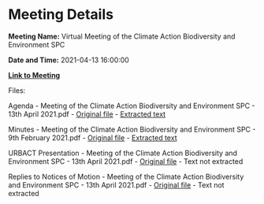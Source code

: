 # Meeting Details

**Meeting Name:** Virtual Meeting of the Climate Action Biodiversity and Environment SPC

**Date and Time:** 2021-04-13 16:00:00

**[Link to Meeting](https://www.limerick.ie/council/whats-on/meeting-climate-action-biodiversity-and-environment-spc-0)**

Files: 

Agenda - Meeting of the Climate Action Biodiversity and Environment SPC - 13th April 2021.pdf - [Original file](https://www.limerick.ie/sites/default/files/media/documents/2021-04/20210413-agenda-cabe-spc-april-1.pdf) - [Extracted text](./Agenda%20-%C2%A0Meeting%20of%20the%20Climate%20Action%20Biodiversity%20and%20Environment%20SPC%20-%2013th%20April%202021.md)

Minutes - Meeting of the Climate Action Biodiversity and Environment SPC - 9th February 2021.pdf - [Original file](https://www.limerick.ie/sites/default/files/media/documents/2021-04/20210209-draft-minutes-cabe-spc-1.pdf) - [Extracted text](./Minutes%20-%C2%A0Meeting%20of%20the%20Climate%20Action%20Biodiversity%20and%20Environment%20SPC%20-%209th%20February%202021.md)

URBACT Presentation - Meeting of the Climate Action Biodiversity and Environment SPC - 13th April 2021.pdf - [Original file](https://www.limerick.ie/sites/default/files/media/documents/2021-04/urbact-presentation-for-20210413-cabe-spc.pdf) - Text not extracted

Replies to Notices of Motion - Meeting of the Climate Action Biodiversity and Environment SPC - 13th April 2021.pdf - [Original file](https://www.limerick.ie/sites/default/files/media/documents/2021-04/noms-and-replies-cabe-spc-13.04.21.pdf) - Text not extracted

